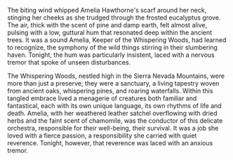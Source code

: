 The biting wind whipped Amelia Hawthorne's scarf around her neck, stinging her cheeks as she trudged through the frosted eucalyptus grove.  The air, thick with the scent of pine and damp earth, felt almost alive, pulsing with a low, guttural hum that resonated deep within the ancient trees.  It was a sound Amelia, Keeper of the Whispering Woods, had learned to recognize, the symphony of the wild things stirring in their slumbering haven.  Tonight, the hum was particularly insistent, laced with a nervous tremor that spoke of unseen disturbances.

The Whispering Woods, nestled high in the Sierra Nevada Mountains, were more than just a preserve; they were a sanctuary, a living tapestry woven from ancient oaks, whispering pines, and roaring waterfalls.  Within this tangled embrace lived a menagerie of creatures both familiar and fantastical, each with its own unique language, its own rhythms of life and death.  Amelia, with her weathered leather satchel overflowing with dried herbs and the faint scent of chamomile, was the conductor of this delicate orchestra, responsible for their well-being, their survival.  It was a job she loved with a fierce passion, a responsibility she carried with quiet reverence. Tonight, however, that reverence was laced with an anxious tremor.
